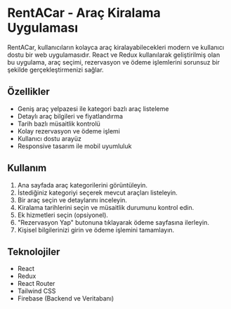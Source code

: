 # RentACar - Araç Kiralama Uygulaması

RentACar, kullanıcıların kolayca araç kiralayabilecekleri modern ve kullanıcı dostu bir web uygulamasıdır. React ve Redux kullanılarak geliştirilmiş olan bu uygulama, araç seçimi, rezervasyon ve ödeme işlemlerini sorunsuz bir şekilde gerçekleştirmenizi sağlar.

## Özellikler

- Geniş araç yelpazesi ile kategori bazlı araç listeleme
- Detaylı araç bilgileri ve fiyatlandırma
- Tarih bazlı müsaitlik kontrolü
- Kolay rezervasyon ve ödeme işlemi
- Kullanıcı dostu arayüz
- Responsive tasarım ile mobil uyumluluk


## Kullanım

1. Ana sayfada araç kategorilerini görüntüleyin.
2. İstediğiniz kategoriyi seçerek mevcut araçları listeleyin.
3. Bir araç seçin ve detaylarını inceleyin.
4. Kiralama tarihlerini seçin ve müsaitlik durumunu kontrol edin.
5. Ek hizmetleri seçin (opsiyonel).
6. "Rezervasyon Yap" butonuna tıklayarak ödeme sayfasına ilerleyin.
7. Kişisel bilgilerinizi girin ve ödeme işlemini tamamlayın.

## Teknolojiler

- React
- Redux
- React Router
- Tailwind CSS
- Firebase (Backend ve Veritabanı)



